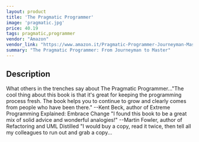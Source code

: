 ```yaml
---
layout: product
title: 'The Pragmatic Programmer'
image: 'pragmatic.jpg'
price: 40.19
tags: pragmatic,programmer
vendor: "Amazon"
vendor_link: "https://www.amazon.it/Pragmatic-Programmer-Journeyman-Master/dp/020161622X/ref=sr_1_1?s=english-books&ie=UTF8&qid=1520676266&sr=1-1&keywords=pragmatic+programmer"
summary: "The Pragmatic Programmer: From Journeyman to Master"
---
```


## Description

What others in the trenches say about The Pragmatic Programmer..."The cool thing about this book is that it's great for keeping the programming process fresh. The book helps you to continue to grow and clearly comes from people who have been there." --Kent Beck, author of Extreme Programming Explained: Embrace Change "I found this book to be a great mix of solid advice and wonderful analogies!" --Martin Fowler, author of Refactoring and UML Distilled "I would buy a copy, read it twice, then tell all my colleagues to run out and grab a copy...
